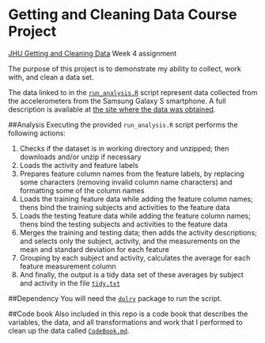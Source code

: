 # Getting and Cleaning Data Course Project
[JHU Getting and Cleaning Data](https://www.coursera.org/specializations/jhu-data-science) Week 4 assignment

The purpose of this project is to demonstrate my ability to collect, work with, and clean a data set.

The data linked to in the [`run_analysis.R`](run_analysis.R) script represent data collected from the accelerometers from the Samsung Galaxy S smartphone. A full description is available at [the site where the data was obtained](http://archive.ics.uci.edu/ml/datasets/Human+Activity+Recognition+Using+Smartphones).

##Analysis
Executing the provided `run_analysis.R` script performs the following actions:

1. Checks if the dataset is in working directory and unzipped; then downloads and/or unzip if necessary
2. Loads the activity and feature labels
3. Prepares feature column names from the feature labels, by replacing some characters (removing invalid column name characters) and formatting some of the column names
4. Loads the training feature data while adding the feature column names; thens bind the training subjects and activities to the feature data
5. Loads the testing feature data while adding the feature column names; thens bind the testing subjects and activities to the feature data
6. Merges the training and testing data; then adds the activity descriptions; and selects only the subject, activity, and the measurements on the mean and standard deviation for each feature
7. Grouping by each subject and activity, calculates the average for each feature measurement column
8. And finally, the output is a tidy data set of these averages by subject and activity in the file [`tidy.txt`](tidy.txt)

##Dependency
You will need the [`dplry`](https://cran.rstudio.com/web/packages/dplyr/vignettes/introduction.html) package to run the script.

##Code book
Also included in this repo is a code book that describes the variables, the data, and all transformations and work that I performed to clean up the data called [`CodeBook.md`](CodeBook.md).
